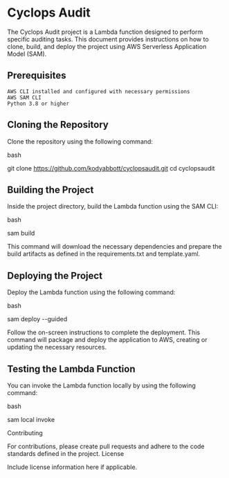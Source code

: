 # Cyclops Audit

The Cyclops Audit project is a Lambda function designed to perform specific auditing tasks. This document provides instructions on how to clone, build, and deploy the project using AWS Serverless Application Model (SAM).

## Prerequisites

    AWS CLI installed and configured with necessary permissions
    AWS SAM CLI
    Python 3.8 or higher

## Cloning the Repository

Clone the repository using the following command:

bash

git clone https://github.com/kodyabbott/cyclopsaudit.git
cd cyclopsaudit

## Building the Project

Inside the project directory, build the Lambda function using the SAM CLI:

bash

sam build

This command will download the necessary dependencies and prepare the build artifacts as defined in the requirements.txt and template.yaml.

## Deploying the Project

Deploy the Lambda function using the following command:

bash

sam deploy --guided

Follow the on-screen instructions to complete the deployment. This command will package and deploy the application to AWS, creating or updating the necessary resources.

## Testing the Lambda Function

You can invoke the Lambda function locally by using the following command:

bash

sam local invoke

Contributing

For contributions, please create pull requests and adhere to the code standards defined in the project.
License

Include license information here if applicable.